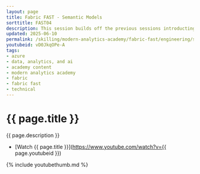 ```yaml
---
layout: page
title: Fabric FAST - Semantic Models
sorttitle: FAST04
description: This session builds off the previous sessions introducting the concept of semantic models -- what they are, how they work in Fabric, and best practices. 
updated: 2025-06-10
permalink: /skilling/modern-analytics-academy/fabric-fast/engineering/semantic
youtubeid: vD0JkqOPe-A
tags: 
- azure
- data, analytics, and ai
- academy content
- modern analytics academy
- fabric
- fabric fast
- technical
---
```


# {{ page.title }}

{{ page.description }}

* [Watch {{ page.title }}](https://www.youtube.com/watch?v={{ page.youtubeid }})

{% include youtubethumb.md %}
